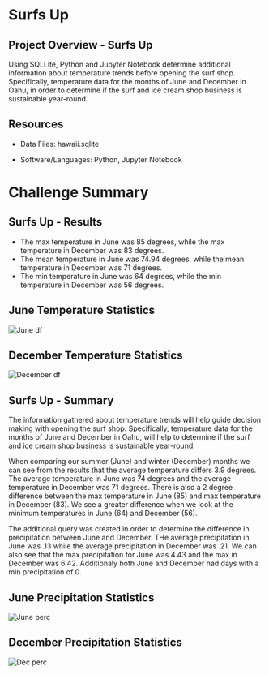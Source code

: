 # Surfs Up

## Project Overview - Surfs Up
Using SQLLite, Python and Jupyter Notebook determine additional information about temperature trends before opening the surf shop. Specifically, temperature data for the months of June and December in Oahu, in order to determine if the surf and ice cream shop business is sustainable year-round.

## Resources
-  Data Files: hawaii.sqlite

-  Software/Languages:  Python, Jupyter Notebook

# Challenge Summary


## Surfs Up - Results

-  The max temperature in June was 85 degrees, while the max temperature in December was 83 degrees.
-  The mean temperature in June was 74.94 degrees, while the mean temperature in December was 71 degrees.
-  The min temperature in June was 64 degrees, while the min temperature in December was 56 degrees.

## June Temperature Statistics 
![June df](https://user-images.githubusercontent.com/691355/130883633-afb475cc-3c83-4437-8966-b4813576c7a9.png)

## December Temperature Statistics 
![December df](https://user-images.githubusercontent.com/691355/130883666-438a006d-cc24-4d81-be68-45f1c543cedc.png)


## Surfs Up - Summary
The information gathered about temperature trends will help guide decision making with opening the surf shop. Specifically, temperature data for the months of June and December in Oahu, will help to determine if the surf and ice cream shop business is sustainable year-round.


When comparing our summer (June) and winter (December) months we can see from the results that the average temperature differs 3.9 degrees.  The average temperature in June was 74 degrees and the average temperature in December was 71 degrees.  There is also a 2 degree difference between the max temperature in June (85) and max temperature in December (83).  We see a greater difference when we look at the minimum temperatures in June (64) and December (56).

The additional query was created in order to determine the difference in precipitation between June and December.  THe average precipitation in June was .13 while the average precipitation in December was .21.  We can also see that the max precipitation for June was 4.43 and the max in December was 6.42.  Additionaly both June and December had days with a min precipitation of 0.



## June Precipitation Statistics
![June perc](https://user-images.githubusercontent.com/691355/130888220-e1ae1f7a-5502-4569-a91b-0acbdc302d7d.png)



## December Precipitation Statistics 
![Dec perc](https://user-images.githubusercontent.com/691355/130888177-28931cec-b07f-4fd8-9bbb-e1e67f78b574.png)


